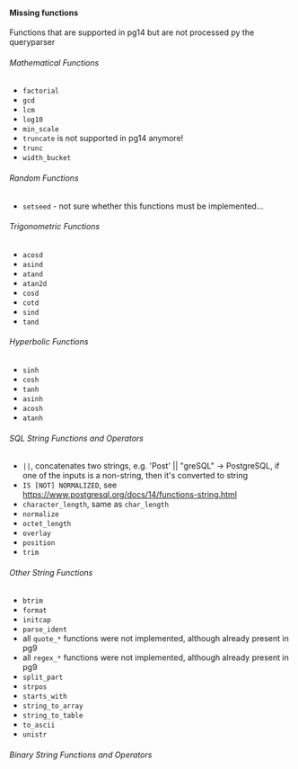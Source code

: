 #### Missing functions 
Functions that are supported in pg14 but are not processed py the queryparser

###### Mathematical Functions
 - `factorial`
 - `gcd`
 - `lcm`
 - `log10`
 - `min_scale`
 - `truncate` is not supported in pg14 anymore!
 - `trunc`
 - `width_bucket`

###### Random Functions
 - `setseed` - not sure whether this functions must be implemented...

###### Trigonometric Functions
 - `acosd`
 - `asind`
 - `atand`
 - `atan2d`
 - `cosd`
 - `cotd`
 - `sind`
 - `tand`

###### Hyperbolic Functions
 - `sinh`
 - `cosh`
 - `tanh`
 - `asinh`
 - `acosh`
 - `atanh`

###### SQL String Functions and Operators
 - `||`, concatenates two strings, e.g. 'Post' || "greSQL" -> PostgreSQL, if 
 one of the inputs is a non-string, then it's converted to string
 - `IS [NOT] NORMALIZED`, see https://www.postgresql.org/docs/14/functions-string.html
 - `character_length`, same as `char_length`
 - `normalize`
 - `octet_length`
 - `overlay`
 - `position`
 - `trim`

###### Other String Functions
 - `btrim`
 - `format`
 - `initcap`
 - `parse_ident`
 - all `quote_*` functions were not implemented, although already present in pg9
 - all `regex_*` functions were not implemented, although already present in pg9
 - `split_part`
 - `strpos`
 - `starts_with`
 - `string_to_array`
 - `string_to_table`
 - `to_ascii`
 - `unistr`


###### Binary String Functions and Operators
 
